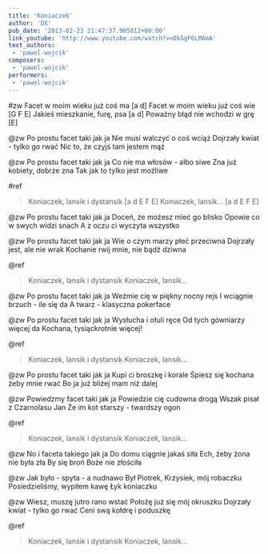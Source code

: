 ```yaml
---
title: 'Koniaczek'
author: 'DX'
pub_date: '2013-02-23 21:47:37.905812+00:00'
link_youtube: 'http://www.youtube.com/watch?v=DkSgF6LMAmA'
text_authors:
 - 'pawel-wojcik'
composers:
 - 'pawel-wojcik'
performers:
 - 'pawel-wojcik'
---
```


#zw
Facet w moim wieku już coś ma [a d]
Facet w moim wieku już coś wie [G F E]
Jakieś mieszkanie, furę, psa [a d]
Poważny błąd nie wchodzi w grę [E]

@zw
Po prostu facet taki jak ja
Nie musi walczyć o coś wciąż
Dojrzały kwiat - tylko go rwać
Nic to, że czyjś tam jestem mąż

@zw
Po prostu facet taki jak ja 
Co nie ma włosów - albo siwe
Zna już kobiety, dobrze zna 
Tak jak to tylko jest możliwe

#ref
>Koniaczek, lansik i dystansik [a d E F E]
>Koniaczek, lansik... [a d E F E]

@zw
Po prostu facet taki jak ja 
Doceń, że możesz mieć go blisko
Opowie co w swych widzi snach
A z oczu ci wyczyta wszystko

@zw
Po prostu facet taki jak ja 
Wie o czym marzy płeć przeciwna
Dojrzały jest, ale nie wrak
Kochanie rwij mnie, nie bądź dziwna

@ref
>Koniaczek, lansik i dystansik
>Koniaczek, lansik...

@zw
Po prostu facet taki jak ja
Weźmie cię w piękny nocny rejs
I wciągnie brzuch - ile się da
A twarz - klasyczna pokerface

@zw
Po prostu facet taki jak ja 
Wysłucha i otuli ręce
Od tych gówniarzy więcej da
Kochana, tysiąckrotnie więcej!

@ref
>Koniaczek, lansik i dystansik
>Koniaczek, lansik...

@zw
Po prostu facet taki jak ja
Kupi ci broszkę i korale
Śpiesz się kochana żeby mnie rwać
Bo ja już bliżej mam niż dalej

@zw
Powiedzmy facet taki jak ja
Powiedzie cię cudowna drogą
Wszak pisał z Czarnolasu Jan
Że im kot starszy - twardszy ogon

@ref
>Koniaczek, lansik i dystansik
>Koniaczek, lansik...

@zw
No i faceta takiego jak ja 
Do domu ciągnie jakaś siła
Ech, żeby żona nie była zła
By się broń Boże nie złościła

@zw
Jak było - spyta - a nudnawo
Był Piotrek, Krzysiek, mój robaczku
Posiedzieliśmy, wypiłem kawę
Łyk koniaczku

@zw
Wiesz, muszę jutro rano wstać
Położę już się mój okruszku
Dojrzały kwiat - tylko go rwać
Ceni swą kołdrę i poduszkę

@ref
>Koniaczek, lansik i dystansik
>Koniaczek, lansik...